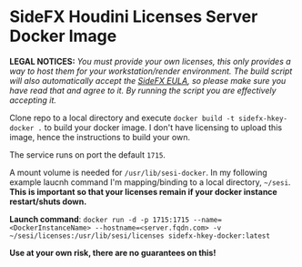 # SideFX Houdini Licenses Server Docker Image

**LEGAL NOTICES:**
*You must provide your own licenses, this only provides a way to host them for your workstation/render environment. The build script will also automatically accept the [SideFX EULA](https://www.sidefx.com/services/eula/), so please make sure you have read that and agree to it. By running the script you are effectively accepting it.*

Clone repo to a local directory and execute `docker build -t sidefx-hkey-docker .` to build your docker image. I don't have licensing to upload this image, hence the instructions to build your own.

The service runs on port the default `1715`.

A mount volume is needed for `/usr/lib/sesi-docker`. In my following example laucnh command I'm mapping/binding to a local directory, `~/sesi`. **This is important so that your licenses remain if your docker instance restart/shuts down.**

**Launch command**: `docker run -d -p 1715:1715 --name=<DockerInstanceName> --hostname=<server.fqdn.com> -v ~/sesi/licenses:/usr/lib/sesi/licenses sidefx-hkey-docker:latest`

**Use at your own risk, there are no guarantees on this!**
